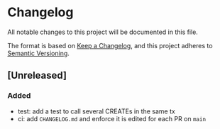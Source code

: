 # Changelog

All notable changes to this project will be documented in this file.

The format is based on [Keep a Changelog](https://keepachangelog.com/en/1.0.0/),
and this project adheres to
[Semantic Versioning](https://semver.org/spec/v2.0.0.html).

## [Unreleased]

### Added

- test: add a test to call several CREATEs in the same tx
- ci: add `CHANGELOG.md` and enforce it is edited for each PR on `main`
